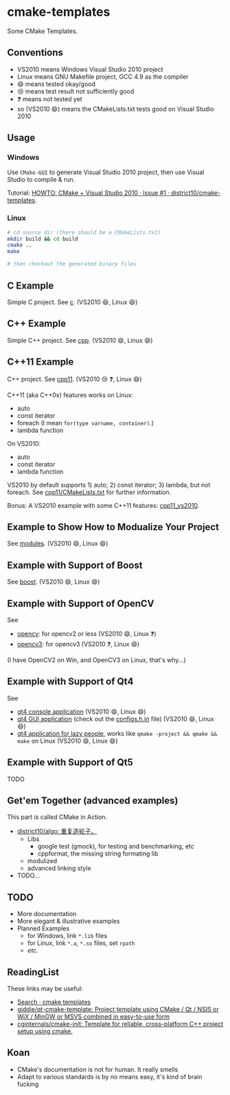 # cmake-templates

Some CMake Templates.

## Conventions

- VS2010 means Windows Visual Studio 2010 project
- Linux means GNU Makefile project, GCC 4.9 as the compiler
- :smile: means tested okay/good
- :cry: means test result not sufficiently good
- :question: means not tested yet
- so (VS2010 :smile:) means the CMakeLists.txt tests good on Visual Studio 2010

## Usage

### Windows

Use `CMake-GUI` to generate Visual Studio 2010 project, then use Visual Studio to compile & run.

Tutorial: [HOWTO: CMake + Visual Studio 2010 · Issue #1 · district10/cmake-templates](https://github.com/district10/cmake-templates/issues/1).

### Linux

```bash
# cd source dir (there should be a CMakeLists.txt)
mkdir build && cd build
cmake ..
make

# then checkout the generated binary files
```

## C Example

Simple C project. See [c](c). (VS2010 :smile:, Linux :smile:)

## C++ Example

Simple C++ project. See [cpp](cpp). (VS2010 :smile:, Linux :smile:)

## C++11 Example

C++ project. See [cpp11](cpp11). (VS2010 :cry: :question:, Linux :smile:)

C++11 (aka C++0x) features works on Linux:

  - auto
  - const iterator
  - foreach (I mean `for(type varname, container)`.)
  - lambda function

On VS2010:

  - auto
  - const iterator
  - lambda function

VS2010 by default supports 1) auto; 2) const iterator; 3) lambda, but not foreach.
See [cpp11/CMakeLists.txt](cpp11/CMakeLists.txt) for further information.

Bonus: A VS2010 example with some C++11 features: [cpp11_vs2010](cpp11_vs2010).

## Example to Show How to Modualize Your Project

See [modules](modules). (VS2010 :smile:, Linux :smile:)

## Example with Support of Boost

See [boost](boost). (VS2010 :smile:, Linux :smile:)

## Example with Support of OpenCV

See

  - [opencv](opencv): for opencv2 or less (VS2010 :smile:, Linux :question:)
  - [opencv3](opencv3): for opencv3 (VS2010 :question:, Linux :smile:)

(I have OpenCV2 on Win, and OpenCV3 on Linux, that's why...)

## Example with Support of Qt4

See

  - [qt4 console application](qt4-console) (VS2010 :smile:, Linux :smile:)
  - [qt4 GUI application](qt4-gui) (check out the [configs.h.in](qt4-gui/configs.h.in) file) (VS2010 :smile:, Linux :smile:)
  - [qt4 application for lazy people](qt4-project), works like `qmake -project && qmake && make` on Linux (VS2010 :smile:, Linux :smile:)

## Example with Support of Qt5

TODO

## Get'em Together (advanced examples)

This part is called CMake in Action.

-   [district10/algo: 重复造轮子。](https://github.com/district10/algo)
    + Libs
        * google test (gmock), for testing and benchmarking, etc
        * cppformat, the missing string formating lib
    + modulized
    + advanced linking style
-   TODO...

## TODO

-   More documentation
-   More elegant & illustrative examples
-   Planned Examples
    + for Windows, link `*.lib` files
    + for Linux, link `*.a`, `*.so` files, set `rpath`
    + *etc.*

## ReadingList

These links may be useful:

  - [Search · cmake templates](https://github.com/search?utf8=%E2%9C%93&q=cmake+templates)
  - [giddie/qt-cmake-template: Project template using CMake / Qt / NSIS or WiX / MinGW or MSVS combined in easy-to-use form](https://github.com/giddie/qt-cmake-template)
  - [cginternals/cmake-init: Template for reliable, cross-platform C++ project setup using cmake.](https://github.com/cginternals/cmake-init)

## Koan

-   CMake's documentation is not for human. It really smells
-   Adapt to various standards is by no means easy, it's kind of brain fucking
